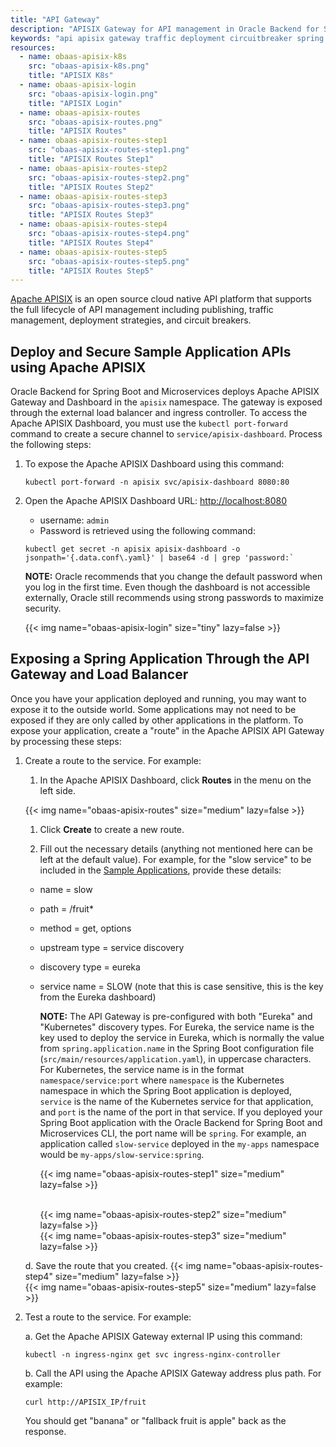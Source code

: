 ```yaml
---
title: "API Gateway"
description: "APISIX Gateway for API management in Oracle Backend for Spring Boot and Microservices"
keywords: "api apisix gateway traffic deployment circuitbreaker spring springboot microservices oracle backend"
resources:
  - name: obaas-apisix-k8s
    src: "obaas-apisix-k8s.png"
    title: "APISIX K8s"
  - name: obaas-apisix-login
    src: "obaas-apisix-login.png"
    title: "APISIX Login"
  - name: obaas-apisix-routes
    src: "obaas-apisix-routes.png"
    title: "APISIX Routes"
  - name: obaas-apisix-routes-step1
    src: "obaas-apisix-routes-step1.png"
    title: "APISIX Routes Step1"
  - name: obaas-apisix-routes-step2
    src: "obaas-apisix-routes-step2.png"
    title: "APISIX Routes Step2"
  - name: obaas-apisix-routes-step3
    src: "obaas-apisix-routes-step3.png"
    title: "APISIX Routes Step3"
  - name: obaas-apisix-routes-step4
    src: "obaas-apisix-routes-step4.png"
    title: "APISIX Routes Step4"
  - name: obaas-apisix-routes-step5
    src: "obaas-apisix-routes-step5.png"
    title: "APISIX Routes Step5"
---
```


[Apache APISIX](https://apisix.apache.org) is an open source cloud native API platform that supports the full lifecycle of API management
including publishing, traffic management, deployment strategies, and circuit breakers.

## Deploy and Secure Sample Application APIs using Apache APISIX

Oracle Backend for Spring Boot and Microservices deploys Apache APISIX Gateway and Dashboard in the `apisix` namespace. The gateway is exposed through the
external load balancer and ingress controller. To access the Apache APISIX Dashboard, you must use the `kubectl port-forward` command to
create a secure channel to `service/apisix-dashboard`. Process the following steps:

1. To expose the Apache APISIX Dashboard using this command:

    ```shell
    kubectl port-forward -n apisix svc/apisix-dashboard 8080:80
    ```

2. Open the Apache APISIX Dashboard URL: <http://localhost:8080>

    * username: `admin`
    * Password is retrieved using the following command:

    ```shell
    kubectl get secret -n apisix apisix-dashboard -o jsonpath='{.data.conf\.yaml}' | base64 -d | grep 'password:`
    ```

    **NOTE:** Oracle recommends that you change the default password when you log in the first time. Even though the dashboard is not accessible externally, Oracle still recommends using strong passwords to maximize security.

    <!-- spellchecker-disable -->
    {{< img name="obaas-apisix-login" size="tiny" lazy=false >}}
    <!-- spellchecker-enable -->

## Exposing a Spring Application Through the API Gateway and Load Balancer

Once you have your application deployed and running, you may want to expose it to the outside world. Some applications may not need to be exposed if they are only called by other applications in the platform. To expose your application, create a "route" in the Apache APISIX API Gateway by processing these steps:

1. Create a route to the service. For example:

    1. In the Apache APISIX Dashboard, click **Routes** in the menu on the left side.

      <!-- spellchecker-disable -->
      {{< img name="obaas-apisix-routes" size="medium" lazy=false >}}
      <!-- spellchecker-enable -->

    1. Click **Create** to create a new route.

    1. Fill out the necessary details (anything not mentioned here can be left at the default value). For example, for the "slow service" to be included in the [Sample Applications](../../sample-apps), provide these details:

      * name = slow
      * path = /fruit*
      * method = get, options
      * upstream type = service discovery
      * discovery type = eureka
      * service name = SLOW (note that this is case sensitive, this is the key from the Eureka dashboard)

        **NOTE:** The API Gateway is pre-configured with both "Eureka" and "Kubernetes" discovery types. For Eureka, the service name is the key used to deploy the service in Eureka, which is normally the value from `spring.application.name` in the Spring Boot configuration file (`src/main/resources/application.yaml`), in uppercase characters. For Kubernetes, the service name is in the format `namespace/service:port` where `namespace` is the Kubernetes namespace in which the Spring Boot application is deployed, `service` is the name of the Kubernetes service for that application, and `port` is the name of the port in that service. If you deployed your Spring Boot application with the Oracle Backend for Spring Boot and Microservices CLI, the port name will be `spring`. For example, an application called `slow-service` deployed in the `my-apps` namespace would be `my-apps/slow-service:spring`.

        <!-- spellchecker-disable -->
        {{< img name="obaas-apisix-routes-step1" size="medium" lazy=false >}}
        <!-- spellchecker-enable -->
        </br>
        <!-- spellchecker-disable -->
        {{< img name="obaas-apisix-routes-step2" size="medium" lazy=false >}}
        <!-- spellchecker-enable -->
        </br>
        <!-- spellchecker-disable -->
        {{< img name="obaas-apisix-routes-step3" size="medium" lazy=false >}}
        <!-- spellchecker-enable -->
        </br>

    d. Save the route that you created.
        <!-- spellchecker-disable -->
        {{< img name="obaas-apisix-routes-step4" size="medium" lazy=false >}}
        <!-- spellchecker-enable -->
        </br>
        <!-- spellchecker-disable -->
        {{< img name="obaas-apisix-routes-step5" size="medium" lazy=false >}}
        <!-- spellchecker-enable -->
        </br>

2. Test a route to the service. For example:

    a. Get the Apache APISIX Gateway external IP using this command:

      ```shell
      kubectl -n ingress-nginx get svc ingress-nginx-controller
      ```

    b. Call the API using the Apache APISIX Gateway address plus path. For example:

      ```shell
      curl http://APISIX_IP/fruit
      ```

      You should get "banana" or "fallback fruit is apple" back as the response.
